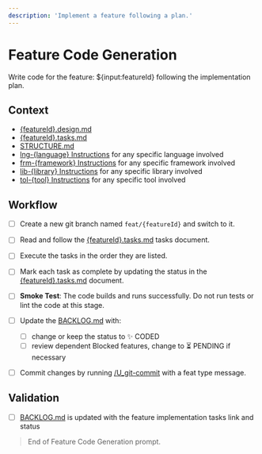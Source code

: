 ```yaml
---
description: 'Implement a feature following a plan.'
---
```


# Feature Code Generation

Write code for the feature: ${input:featureId} following the implementation plan.

## Context

- [{featureId}.design.md](/docs/backlog/{featureId}.design.md)
- [{featureId}.tasks.md](/docs/backlog/{featureId}.tasks.md)
- [STRUCTURE.md](/docs/STRUCTURE.md)
- [lng-{language} Instructions](../instructions/lng_{language}.instructions.md) for any specific language involved
- [frm-{framework} Instructions](../instructions/frm_{framework}.instructions.md) for any specific framework involved
- [lib-{library} Instructions](../instructions/lib_{library}.instructions.md) for any specific library involved
- [tol-{tool} Instructions](../instructions/tol_{tool}.instructions.md) for any specific tool involved

  
## Workflow

- [ ] Create a new git branch named `feat/{featureId}` and switch to it.

- [ ] Read and follow the [{featureId}.tasks.md](/docs/backlog/{featureId}.tasks.md) tasks document.

- [ ] Execute the tasks in the order they are listed.

- [ ] Mark each task as complete by updating the status in the [{featureId}.tasks.md](/docs/backlog/{featureId}.tasks.md) document.

- [ ] **Smoke Test**: The code builds and runs successfully. Do not run tests or lint the code at this stage.

- [ ] Update the [BACKLOG.md](/docs/BACKLOG.md) with:
  - [ ] change or keep the status to ✨ CODED
  - [ ] review dependent Blocked features, change to ⏳ PENDING if necessary

- [ ] Commit changes by running [/U_git-commit](U_git-commit.prompt.md) with a feat type message.

## Validation

- [ ] [BACKLOG.md](/docs/BACKLOG.md) is updated with the feature implementation tasks link and status

> End of Feature Code Generation prompt.